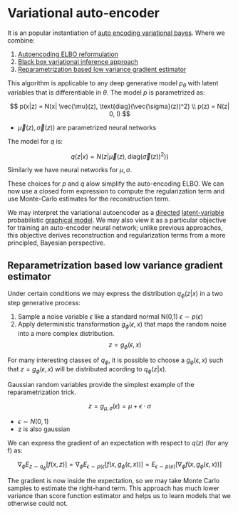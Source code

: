 # Variational auto-encoder

It is an popular instantiation of [auto encoding variational bayes](auto_encoding_variatonal_bayes.md). Where we combine:

1. [Autoencoding ELBO reformulation](auto_encoding_variatonal_bayes.md)
2. [Black box variational inference approach](black_box_variational_inference.md)
3. [Reparametrization based low variance gradient estimator](#reparametrization-based-low-variance-gradient-estimator)

This algorithm is applicable to any deep generative model $p_{\theta}$ with latent variables that is differentiable in $\theta$. The model $p$ is parametrized as:

$$
p(x|z) = N(x| \vec{\mu}(z), \text{diag}(\vec{\sigma}(z))^2) \\
p(z) = N(z| 0, I)
$$

* $\vec{\mu}(z), \vec{\sigma}(z))$  are parametrized neural networks

The model for $q$ is:

$$
q(z|x) = N(z| \vec{\mu}(z), \text{diag}(\vec{\sigma}(z))^2))
$$

Similarly we have neural networks for $\mu, \sigma$.

These choices for $p$ and $q$ alow simplify the auto-encoding ELBO. We can now use a closed form expression to compute the regularization term and use Monte-Carlo estimates for the reconstruction term.

We may interpret the variational autoencoder as a [directed](directed_graphical_models.md) [latent-variable](latent_variable_models.md) probabilistic [graphical model](graphical_models.md). We may also view it as a particular objective for training an auto-encoder neural network; unlike previous approaches, this objective derives reconstruction and regularization terms from a more principled, Bayesian perspective.

## Reparametrization based low variance gradient estimator

Under certain conditions we may express the distribution $q_{\phi}(z|x)$ in a two step generative process:

1. Sample a noise variable $\epsilon$ like a standard normal N(0,1)
   $\epsilon \sim p(\epsilon)$
2. Apply deterministic transformation $g_{\phi}(\epsilon, x)$ that maps the random noise into a more complex distribution.
   $$z = g_{\phi}(\epsilon, x)$$

For many interesting classes of $q_{\phi}$, it is possible to choose a $g_{\phi}(\epsilon,x)$ such that $z = g_{\phi}(\epsilon,x)$ will be distributed acording to $q_{\phi}(z|x)$.

Gaussian random variables provide the simplest example of the reparametrization trick.

$$
z = g_{\mu, \sigma}(\epsilon) = \mu + \epsilon \cdot \sigma
$$

* $\epsilon \sim N(0,1)$
* z is also gaussian

We can express the gradient of an expectation with respect to $q(z)$ (for any f) as:

$$
\nabla_{\phi}E_{z \sim q_{\phi}}[f(x,z)] = \nabla_{\phi}E_{\epsilon \sim p(\epsilon}[f(x, g_{\phi}(\epsilon, x))] = E_{\epsilon \sim p(e)}[\nabla_{\phi}f(x, g_{\phi}(\epsilon, x))]
$$

The gradient is now inside the expectation, so we may take Monte Carlo samples to estimate the right-hand term. This approach has much lower variance than score function estimator and helps us to learn models that we otherwise could not.
